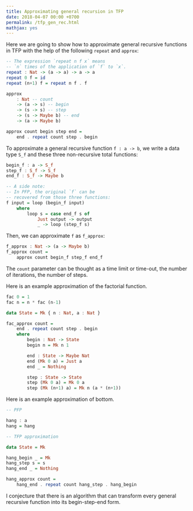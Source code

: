 ```yaml
---
title: Approximating general recursion in TFP
date: 2018-04-07 00:00 +0700
permalink: /tfp_gen_rec.html
mathjax: yes
---
```


Here we are going to show how to approximate general recursive functions in TFP
with the help of the following `repeat` and `approx`:

```haskell
-- The expression `repeat n f x` means
-- `n` times of the application of `f` to `x`.
repeat : Nat -> (a -> a) -> a -> a
repeat 0 f = id
repeat (n+1) f = repeat n f . f

approx
    : Nat -- count
    -> (a -> s) -- begin
    -> (s -> s) -- step
    -> (s -> Maybe b) -- end
    -> (a -> Maybe b)

approx count begin step end =
    end . repeat count step . begin
```

To approximate a general recursive function `f : a -> b`,
we write a data type `S_f` and these three non-recursive total functions:

```haskell
begin_f : a -> S_f
step_f : S_f -> S_f
end_f : S_f -> Maybe b

-- A side note:
-- In PFP, the original `f` can be
-- recovered from those three functions:
f input = loop (begin_f input)
    where
        loop s = case end_f s of
            Just output -> output
            _ -> loop (step_f s)
```

Then, we can approximate `f` as `f_approx`:

```haskell
f_approx : Nat -> (a -> Maybe b)
f_approx count =
    approx count begin_f step_f end_f
```

The `count` parameter can be thought as a time limit or time-out,
the number of iterations,
the number of steps.

Here is an example approximation of the factorial function.

```haskell
fac 0 = 1
fac n = n * fac (n-1)

data State = Mk { n : Nat, a : Nat }

fac_approx count =
    end . repeat count step . begin
    where
        begin : Nat -> State
        begin n = Mk n 1

        end : State -> Maybe Nat
        end (Mk 0 a) = Just a
        end _ = Nothing

        step : State -> State
        step (Mk 0 a) = Mk 0 a
        step (Mk (n+1) a) = Mk n (a * (n+1))
```

Here is an example approximation of bottom.

```haskell
-- PFP

hang : a
hang = hang

-- TFP approximation

data State = Mk

hang_begin _ = Mk
hang_step s = s
hang_end _ = Nothing

hang_approx count =
    hang_end . repeat count hang_step . hang_begin
```

I conjecture that there is an algorithm that can transform every general recursive function into its begin-step-end form.
